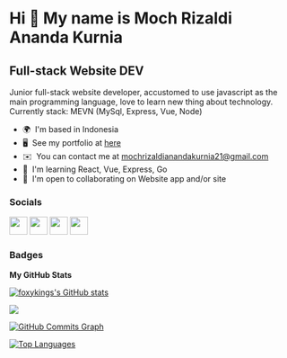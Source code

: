 Hi 👋 My name is Moch Rizaldi Ananda Kurnia
===========================================

Full-stack Website DEV
----------------------

Junior full-stack website developer, accustomed to use javascript as the main programming language, love to learn new thing about technology. Currently stack: MEVN (MySql, Express, Vue, Node)

* 🌍  I'm based in Indonesia
* 🖥️  See my portfolio at [here](http://foxykings.github.io)
* ✉️  You can contact me at [mochrizaldianandakurnia21@gmail.com](mailto:mochrizaldianandakurnia21@gmail.com)
* 🧠  I'm learning React, Vue, Express, Go
* 🤝  I'm open to collaborating on Website app and/or site


### Socials

<p align="left"> <a href="https://www.github.com/foxykings" target="_blank" rel="noreferrer"><img src="https://raw.githubusercontent.com/danielcranney/readme-generator/main/public/icons/socials/github.svg" width="32" height="32" /></a> <a href="http://www.instagram.com/mochrizaldiak" target="_blank" rel="noreferrer"><img src="https://raw.githubusercontent.com/danielcranney/readme-generator/main/public/icons/socials/instagram.svg" width="32" height="32" /></a> <a href="https://www.linkedin.com/in/mochrizaldiananda/" target="_blank" rel="noreferrer"><img src="https://raw.githubusercontent.com/danielcranney/readme-generator/main/public/icons/socials/linkedin.svg" width="32" height="32" /></a> <a href="https://www.twitter.com/mochrizaldiana1" target="_blank" rel="noreferrer"><img src="https://raw.githubusercontent.com/danielcranney/readme-generator/main/public/icons/socials/twitter.svg" width="32" height="32" /></a></p>

### Badges

<b>My GitHub Stats</b>

<a href="http://www.github.com/foxykings"><img src="https://github-readme-stats.vercel.app/api?username=foxykings&show_icons=true&hide=&count_private=true&title_color=0891b2&text_color=ffffff&icon_color=0891b2&bg_color=1c1917&hide_border=true&show_icons=true" alt="foxykings's GitHub stats" /></a>

<a href="http://www.github.com/foxykings"><img src="https://github-readme-streak-stats.herokuapp.com/?user=foxykings&stroke=ffffff&background=1c1917&ring=0891b2&fire=0891b2&currStreakNum=ffffff&currStreakLabel=0891b2&sideNums=ffffff&sideLabels=ffffff&dates=ffffff&hide_border=true" /></a>

<a href="http://www.github.com/foxykings"><img src="https://activity-graph.herokuapp.com/graph?username=foxykings&bg_color=1c1917&color=ffffff&line=0891b2&point=ffffff&area_color=1c1917&area=true&hide_border=true&custom_title=GitHub%20Commits%20Graph" alt="GitHub Commits Graph" /></a>

<a href="https://github.com/foxykings" align="left"><img src="https://github-readme-stats.vercel.app/api/top-langs/?username=foxykings&langs_count=10&title_color=0891b2&text_color=ffffff&icon_color=0891b2&bg_color=1c1917&hide_border=true&locale=en&custom_title=Top%20%Languages" alt="Top Languages" /></a>
